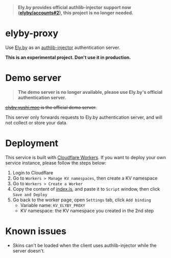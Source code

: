 > **Ely.by provides official authlib-injector support now ([elyby/accounts#2](https://github.com/elyby/accounts/issues/2#issuecomment-790379802)), this project is no longer needed.**

# elyby-proxy
Use [Ely.by](https://ely.by/) as an [authlib-injector](https://github.com/yushijinhun/authlib-injector) authentication server.

**This is an experimental project. Don't use it in production.**

# Demo server
> **The demo server is no longer available, please use Ely.by's official authentication server.**

~~[elyby.yushi.moe](https://elyby.yushi.moe/) is the official demo server.~~

This server only forwards requests to Ely.by authentication server, and will not collect or store your data.

# Deployment
This service is built with [Cloudflare Workers](https://workers.cloudflare.com/).
If you want to deploy your own service instance, please follow the steps below:
1. Login to Cloudflare
2. Go to `Workers > Manage KV namespaces`, then create a KV namespace
3. Go to `Workers > Create a Worker`
4. Copy the content of [index.js](https://github.com/yushijinhun/elyby-proxy/blob/master/index.js), and paste it to `Script` window, then click `Save and Deploy`
5. Go back to the worker page, open `Settings` tab, click `Add binding`
    * Variable name: `KV_ELYBY_PROXY`
    * KV namespace: the KV namespace you created in the 2nd step

# Known issues
* Skins can't be loaded when the client uses authlib-injector while the server doesn't.
